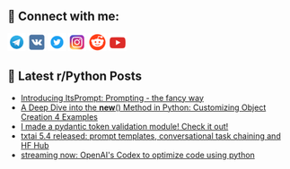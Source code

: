 ## 🔎 Connect with me:
[<img src="https://github.com/bullbesh/bullbesh/blob/main/images/Telegram.png" width="32" height="32" />](https://t.me/bullbesh)
[<img src="https://github.com/bullbesh/bullbesh/blob/main/images/VK.png" width="32" height="32" />](https://vk.com/bullbesh)
[<img src="https://github.com/bullbesh/bullbesh/blob/main/images/Twitter.png" width="32" height="32" />](https://twitter.com/bullbesh1)
[<img src="https://github.com/bullbesh/bullbesh/blob/main/images/Instagram.png" width="32" height="32" />](https://www.instagram.com/bullbesh)
[<img src="https://github.com/bullbesh/bullbesh/blob/main/images/Reddit.png" width="32" height="32" />](https://www.reddit.com/user/bullbesh)
[<img src="https://github.com/bullbesh/bullbesh/blob/main/images/YouTube.png" width="32" height="32" />](https://www.youtube.com/channel/UCtfjRs6uzgq5mfm8S06WTcg)

## 📕 Latest r/Python Posts
<!-- BLOG-POST-LIST:START -->
- [Introducing ItsPrompt: Prompting - the fancy way](https://www.reddit.com/r/Python/comments/11kfpzw/introducing_itsprompt_prompting_the_fancy_way/)
- [A Deep Dive into the __new__&lpar;&rpar; Method in Python: Customizing Object Creation 4 Examples](https://www.reddit.com/r/Python/comments/11kek1e/a_deep_dive_into_the_new_method_in_python/)
- [I made a pydantic token validation module! Check it out!](https://www.reddit.com/r/Python/comments/11ke48w/i_made_a_pydantic_token_validation_module_check/)
- [txtai 5.4 released: prompt templates, conversational task chaining and HF Hub](https://www.reddit.com/r/Python/comments/11kcqj1/txtai_54_released_prompt_templates_conversational/)
- [streaming now: OpenAI&#39;s Codex to optimize code using python](https://www.reddit.com/r/Python/comments/11kcole/streaming_now_openais_codex_to_optimize_code/)
<!-- BLOG-POST-LIST:END -->
